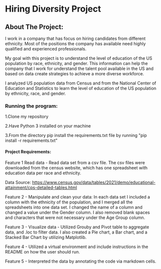 # Hiring Diversity Project
## About The Project: 

I work in a company that has focus on hiring candidates from different ethnicity. Most of the positions the company has available need highly qualified and experienced professionals. 

My goal with this project is to understand the level of education of the US population by race, ethnicity, and gender. This information can help the company that I work for understand the talent pool available in the US and based on data create strategies to achieve a more diverse workforce.

I analyzed US population data from Census and from the National Center of Education and Statistics to learn the level of education of the US population by ethnicity, race, and gender. 

### Running the program:
1.Clone my repository

2.Have Python 3 installed on your machine

3.From the directory pip install the requirements.txt file by running "pip install -r requirements.txt"


#### Project Requirements: 

Feature 1 Read data - Read data set from a csv file. The csv files were downloaded from the census website, which has one spreadsheet with education data per race and ethnicity.

Data Source: https://www.census.gov/data/tables/2021/demo/educational-attainment/cps-detailed-tables.html

Feature 2 - Manipulate and clean your data: In each data set I included a column with the ethnicity of the population, and I merged all the spreadsheets into one data set. I changed the name of a column and changed a value under the Gender column. I also removed blank spaces and characters that were not necessary under the Age Group column. 

Feature 3 -  Visualize data - Utilized Grouby and Pivot table to aggregate data, and .loc to filter data. I also created a Pie chart, a Bar chart, and a Stacked Bar Chart by utilizing Matplotlib.

Feature 4 - Utilized a virtual environment and include instructions in the README on how the user should run.

Feature 5 - Interpreted the data by annotating the code via markdown cells.  

